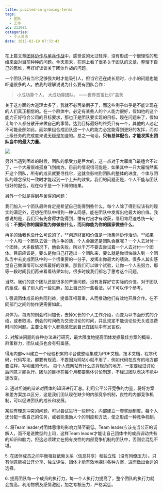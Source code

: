 ```yaml
---
title: puzzled-in-growing-terms
tags:
  - 团队
  - 工作
id: 313081
categories:
  - 个人日志
date: 2011-02-19 07:33:43
---
```


在上篇文章[团体协作与单兵作战](http://www.love4026.org/313079/teamwork-and-personal-development/)中，感觉说的太过轻浮，没有形成一个很理性的思维来面对目前种种的问题。今天周末，在网上看了很多关于团队的文章，整理下自己的思维，再好好谈谈关于团体作战的问题。

一个团队只有当它足够强大时才能吸引人，但当它还在成长期时，小小的问题也能吓退很多的人。依我的理解说说为什么要有团队合作：
  > 小成功靠个人， 大成功靠团队。 ——世界首富比尔&quot;盖茨  

关于这方面的大道理太多了，我就不必再举例子了，而这些例子似乎是不能让现在的人们真正相信的。在一个群体中，必定有某些人的个人能力很好，假如他的这个能力正好符合公司的目标要求，那也正是团队要实现的目标，现在问题来了，假如让每个人都分散开来做自己的事情，达到目标最好的终究只有一个，其他的人必定不可能全部如此，而如果组合成团队这一个人的能力必定能得到更好的发挥，而对上级任务的完成度来说无疑是加速的。总之一句话，**只有总体配合，才能发挥出团队当中的最大力量**。

[![](http://love4026.files.wordpress.com/2011/02/terms.jpg)](http://love4026.files.wordpress.com/2011/02/terms.jpg)

另外当遇到困难的时候，团队的承受力是巨大的，这一点对于大雁南飞最适合不过了，一个大雁很难孤身飞到南方。目前的情况很可能是，如果其中一只大雁悄然离开这个团队，所有的成员就要寻找它，这就会影响到团队的整体的进度。个体与团队的理念保持一致时才能起到一个上升的效果。我们的问题正是，个人不能与团队很好的配合，现在似乎是一个下降的结果。

另外一个就是得到与舍得的问题：

我们加入一个团队最终肯定是希望自己能得到些什么，每个人除了得到应该有的现实的满足外，还想在团队中得到一种认同感，能在团队中发挥出他最大的价值。我想说的是，我们只有先舍得才能得到，惟有付出才有收获，借用肯尼迪总统一句话：**不要问你的国家能为你做些什么，而问你能为你的国家做些什么**。

再多的话我也没什么可说的了，**创造财富和价值是一场集体协作活动，**如果一个人和一个团队去做一场斗争的话，个人会赢还是团队会赢呢？一个人去对付一个团体，大多数情况下，他会失败。所以千万不要去尝试着一个人去对付一个团体。目前应该是，要么是你自己打造出一个团队来，要么就是你很快融入到一个团队当中去变成团队中的一个很重要的一分子，发挥出你最大的绩效。很多人其实感觉自己做事情可以发挥最好的效果，那我们可以做个试验，让你一个人去努力，那等一段时间我们再来看看结果如何，很多时候我们都忘了思考这个问题。

当然，我们的这个团队还是很多的严重问题，没有发挥好它实际的价值。对于团队的组成，看了别人的一些见解，加上自己的一些看法，以下可以作个参考。

1\. 强调团体成员的共同利益，提倡互相尊重，从而推动他们有效地开展合作。在不同部门之间的协作更需要如此。

具体为，每周的例会时间加长，去掉冗长的个人工作介绍，而变为以书面形式的介绍，或者取消。例会的时间改为交流讨论的时间，并且规定不能谈论些无关或浪费时间的问题。主要让每个人都能感觉到自己在团队中有发言权。

2\. 对解决问题的各种办法进行研究，最大限度地提高团体发掘最佳方案的概率，群策群力，团队成员也会有归属感。

得用内部wiki建立一个经验积累的平台或整理集成为PDF文档，技术文档，程序代码，代码写法，都要有规范，不要因为网站小就不用了，例如代码在应有的地方都要注释，写明谁的代码。 每个人做网站有什么违背规范的地方，一定要经过讨论后同意才能执行。团队的目标在每个月都要集体讨论制定，不经过团队表决不能中途改变。

3\. 通过坦诚的辩论对团体的知识进行汇总。利用公平公开竞争的力量，将好方案和差方案加以区分，这是我们团队现在缺少的内部竞争机制，良性的内部竞争机制，可以促进团队的成长和发展。

某些有理念冲突的问题，可以尝试进行一些辩论，内部建立一套奖励制度。每个人还分配一些自己的任务，或者能激励人个的制度和方法，使之形成一种竞争机制。

4\. 将Team leader对团体思维的影响力降至最低。Team leader应该充当公正的调解人，而不是说教型的上司，这样Team leader才能让自己团体中的成员调动共有的知识和脑力。但这必须建立在拥有良性的内部竞争机制的团队中，否则会混乱不堪。

5\. 在团体成员之间平衡相互依赖关系（信息共享）和独立性（没有同僚压力）。只有创意能被公开分享、独立评估，团体才能有效地探讨各种方案，进而做出合适的选择。

6\. 提高团队每一个成员的执行力，每一个人执行力提高了，整个团队的执行力就会提高，利用物质及感情激励，加之考核压力，严格奖惩。